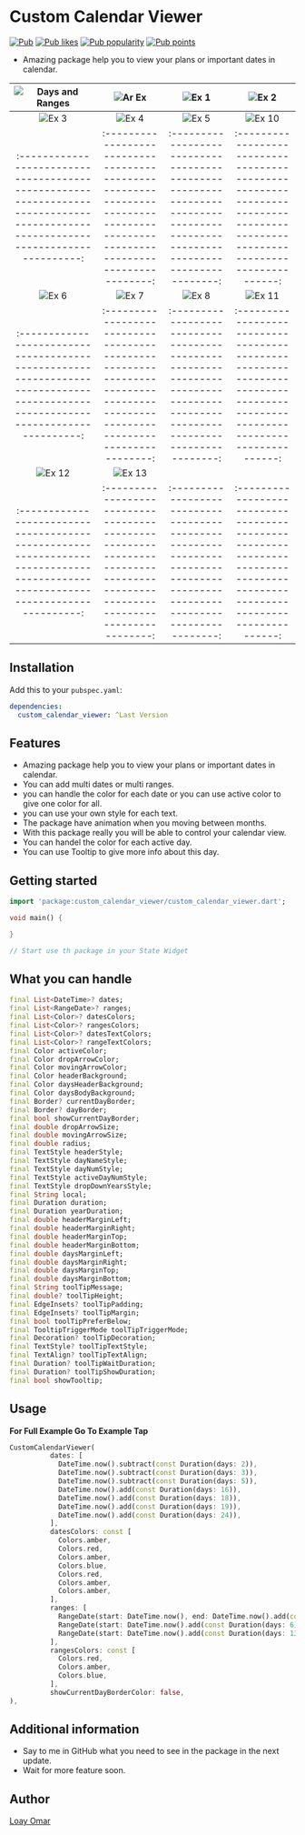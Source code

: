 # Custom Calendar Viewer

<a href="https://pub.dev/packages/custom_calendar_viewer"><img src="https://img.shields.io/pub/v/custom_calendar_viewer.svg" alt="Pub"></a>
<a href="https://pub.dev/packages/custom_calendar_viewer/score"><img src="https://img.shields.io/pub/likes/custom_calendar_viewer?logo=flutter" alt="Pub likes"></a>
<a href="https://pub.dev/packages/custom_calendar_viewer/score"><img src="https://img.shields.io/pub/popularity/custom_calendar_viewer?logo=flutter" alt="Pub popularity"></a>
<a href="https://pub.dev/packages/custom_calendar_viewer/score"><img src="https://img.shields.io/pub/points/custom_calendar_viewer?logo=flutter" alt="Pub points"></a>

* Amazing package help you to view your plans or important dates in calendar.

|         ![Days and Ranges](https://raw.githubusercontent.com/LoayOmar/Custom_Calendar_Viewer/master/assets/gifs/V1.gif)          |             ![Ar Ex](https://raw.githubusercontent.com/LoayOmar/Custom_Calendar_Viewer/master/assets/images/9.jpeg)             |             ![Ex 1](https://raw.githubusercontent.com/LoayOmar/Custom_Calendar_Viewer/master/assets/images/1.jpeg)              |            ![Ex 2](https://raw.githubusercontent.com/LoayOmar/Custom_Calendar_Viewer/master/assets/images/2.jpeg)             |
|:--------------------------------------------------------------------------------------------------------------------------------:|:-------------------------------------------------------------------------------------------------------------------------------:|:-------------------------------------------------------------------------------------------------------------------------------:|:-----------------------------------------------------------------------------------------------------------------------------:|
|              ![Ex 3](https://raw.githubusercontent.com/LoayOmar/Custom_Calendar_Viewer/master/assets/images/3.jpeg)              |             ![Ex 4](https://raw.githubusercontent.com/LoayOmar/Custom_Calendar_Viewer/master/assets/images/4.jpeg)              |             ![Ex 5](https://raw.githubusercontent.com/LoayOmar/Custom_Calendar_Viewer/master/assets/images/5.jpeg)              |           ![Ex 10](https://raw.githubusercontent.com/LoayOmar/Custom_Calendar_Viewer/master/assets/images/10.jpeg)            |
| :------------------------------------------------------------------------------------------------------------------------------: | :-----------------------------------------------------------------------------------------------------------------------------: | :-----------------------------------------------------------------------------------------------------------------------------: | :---------------------------------------------------------------------------------------------------------------------------: |
|              ![Ex 6](https://raw.githubusercontent.com/LoayOmar/Custom_Calendar_Viewer/master/assets/images/6.jpeg)              |             ![Ex 7](https://raw.githubusercontent.com/LoayOmar/Custom_Calendar_Viewer/master/assets/images/7.jpeg)              |             ![Ex 8](https://raw.githubusercontent.com/LoayOmar/Custom_Calendar_Viewer/master/assets/images/8.jpeg)              |           ![Ex 11](https://raw.githubusercontent.com/LoayOmar/Custom_Calendar_Viewer/master/assets/images/11.jpeg)            |
| :------------------------------------------------------------------------------------------------------------------------------: | :-----------------------------------------------------------------------------------------------------------------------------: | :-----------------------------------------------------------------------------------------------------------------------------: | :---------------------------------------------------------------------------------------------------------------------------: |
|             ![Ex 12](https://raw.githubusercontent.com/LoayOmar/Custom_Calendar_Viewer/master/assets/images/12.jpeg)             |            ![Ex 13](https://raw.githubusercontent.com/LoayOmar/Custom_Calendar_Viewer/master/assets/images/13.jpeg)             |                                                              ![]()                                                              |                                                             ![]()                                                             |
| :------------------------------------------------------------------------------------------------------------------------------: | :-----------------------------------------------------------------------------------------------------------------------------: | :-----------------------------------------------------------------------------------------------------------------------------: | :---------------------------------------------------------------------------------------------------------------------------: |




## Installation

Add this to your `pubspec.yaml`:

```yaml
dependencies:
  custom_calendar_viewer: ^Last Version
  ```

## Features

* Amazing package help you to view your plans or important dates in calendar.
* You can add multi dates or multi ranges.
* you can handle the color for each date or you can use active color to give one color for all.
* you can use your own style for each text.
* The package have animation when you moving between months.
* With this package really you will be able to control your calendar view.
* You can handel the color for each active day.
* You can use Tooltip to give more info about this day.

## Getting started

```dart
import 'package:custom_calendar_viewer/custom_calendar_viewer.dart';

void main() {

}

// Start use th package in your State Widget
  ```

## What you can handle

```dart
final List<DateTime>? dates;
final List<RangeDate>? ranges;
final List<Color>? datesColors;
final List<Color>? rangesColors;
final List<Color>? datesTextColors;
final List<Color>? rangeTextColors;
final Color activeColor;
final Color dropArrowColor;
final Color movingArrowColor;
final Color headerBackground;
final Color daysHeaderBackground;
final Color daysBodyBackground;
final Border? currentDayBorder;
final Border? dayBorder;
final bool showCurrentDayBorder;
final double dropArrowSize;
final double movingArrowSize;
final double radius;
final TextStyle headerStyle;
final TextStyle dayNameStyle;
final TextStyle dayNumStyle;
final TextStyle activeDayNumStyle;
final TextStyle dropDownYearsStyle;
final String local;
final Duration duration;
final Duration yearDuration;
final double headerMarginLeft;
final double headerMarginRight;
final double headerMarginTop;
final double headerMarginBottom;
final double daysMarginLeft;
final double daysMarginRight;
final double daysMarginTop;
final double daysMarginBottom;
final String toolTipMessage;
final double? toolTipHeight;
final EdgeInsets? toolTipPadding;
final EdgeInsets? toolTipMargin;
final bool toolTipPreferBelow;
final TooltipTriggerMode toolTipTriggerMode;
final Decoration? toolTipDecoration;
final TextStyle? toolTipTextStyle;
final TextAlign? toolTipTextAlign;
final Duration? toolTipWaitDuration;
final Duration? toolTipShowDuration;
final bool showTooltip;
```

## Usage

**For Full Example Go To Example Tap**

```dart
CustomCalendarViewer(
          dates: [
            DateTime.now().subtract(const Duration(days: 2)),
            DateTime.now().subtract(const Duration(days: 3)),
            DateTime.now().subtract(const Duration(days: 5)),
            DateTime.now().add(const Duration(days: 16)),
            DateTime.now().add(const Duration(days: 18)),
            DateTime.now().add(const Duration(days: 19)),
            DateTime.now().add(const Duration(days: 24)),
          ],
          datesColors: const [
            Colors.amber,
            Colors.red,
            Colors.amber,
            Colors.blue,
            Colors.red,
            Colors.amber,
            Colors.amber,
          ],
          ranges: [
            RangeDate(start: DateTime.now(), end: DateTime.now().add(const Duration(days: 4))),
            RangeDate(start: DateTime.now().add(const Duration(days: 6)), end: DateTime.now().add(const Duration(days: 11))),
            RangeDate(start: DateTime.now().add(const Duration(days: 13)), end: DateTime.now().add(const Duration(days: 15))),
          ],
          rangesColors: const [
            Colors.red,
            Colors.amber,
            Colors.blue,
          ],
          showCurrentDayBorderColor: false,
),
```

## Additional information

* Say to me in GitHub what you need to see in the package in the next update.
* Wait for more feature soon.

## Author

[Loay Omar](https://github.com/LoayOmar)